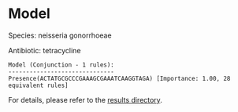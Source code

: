 
# Model

Species: neisseria gonorrhoeae

Antibiotic: tetracycline

```
Model (Conjunction - 1 rules):
------------------------------
Presence(ACTATGCGCCCGAAAGCGAAATCAAGGTAGA) [Importance: 1.00, 28 equivalent rules]

```

For details, please refer to the [results directory](../../../../../results/scm_b/neisseria+gonorrhoeae/tetracycline/repeat_8/).

